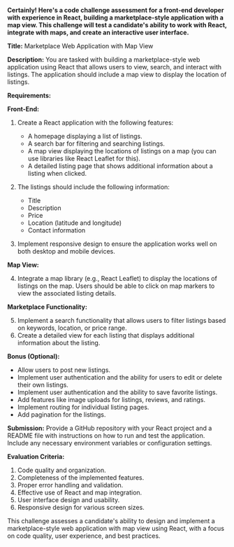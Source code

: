 **Certainly! Here's a code challenge assessment for a front-end developer with experience in React, building a marketplace-style application with a map view. This challenge will test a candidate's ability to work with React, integrate with maps, and create an interactive user interface.**

**Title:** Marketplace Web Application with Map View

**Description:** You are tasked with building a marketplace-style web application using React that allows users to view, search, and interact with listings. The application should include a map view to display the location of listings.

**Requirements:**

**Front-End:**

1.  Create a React application with the following features:

    - A homepage displaying a list of listings.
    - A search bar for filtering and searching listings.
    - A map view displaying the locations of listings on a map (you can use libraries like React Leaflet for this).
    - A detailed listing page that shows additional information about a listing when clicked.

2.  The listings should include the following information:

    - Title
    - Description
    - Price
    - Location (latitude and longitude)
    - Contact information

3.  Implement responsive design to ensure the application works well on both desktop and mobile devices.

**Map View:**

4.  Integrate a map library (e.g., React Leaflet) to display the locations of listings on the map. Users should be able to click on map markers to view the associated listing details.

**Marketplace Functionality:**

5.  Implement a search functionality that allows users to filter listings based on keywords, location, or price range.
6.  Create a detailed view for each listing that displays additional information about the listing.

**Bonus (Optional):**

- Allow users to post new listings.
- Implement user authentication and the ability for users to edit or delete their own listings.
- Implement user authentication and the ability to save favorite listings.
- Add features like image uploads for listings, reviews, and ratings.
- Implement routing for individual listing pages.
- Add pagination for the listings.

**Submission:** Provide a GitHub repository with your React project and a README file with instructions on how to run and test the application. Include any necessary environment variables or configuration settings.

**Evaluation Criteria:**

1.  Code quality and organization.
2.  Completeness of the implemented features.
3.  Proper error handling and validation.
4.  Effective use of React and map integration.
5.  User interface design and usability.
6.  Responsive design for various screen sizes.

This challenge assesses a candidate's ability to design and implement a marketplace-style web application with map view using React, with a focus on code quality, user experience, and best practices.
